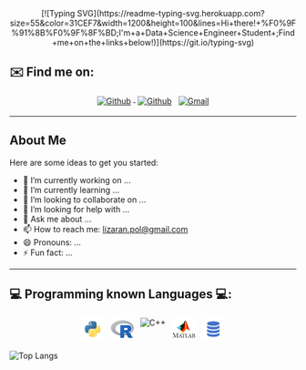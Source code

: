 
<center>[![Typing SVG](https://readme-typing-svg.herokuapp.com?size=55&color=31CEF7&width=1200&height=100&lines=Hi+there!+%F0%9F%91%8B%F0%9F%8F%BD;I'm+a+Data+Science+Engineer+Student+;Find+me+on+the+links+below!)](https://git.io/typing-svg)</center>

## ✉️ Find me on:

<p align="center">
 <a href="https://www.linkedin.com/in/lizaran-pol/" target="_blank" rel="noopener noreferrer"> <img src="https://camo.githubusercontent.com/a80d00f23720d0bc9f55481cfcd77ab79e141606829cf16ec43f8cacc7741e46/68747470733a2f2f696d672e736869656c64732e696f2f62616467652f4c696e6b6564496e2d3030373742353f7374796c653d666f722d7468652d6261646765266c6f676f3d6c696e6b6564696e266c6f676f436f6c6f723d7768697465" alt="Github" height="40" style="vertical-align:top; margin:4px"> </a>
 <a href="https://github.com/PolLizaran" target="_blank" rel="noopener noreferrer"> <img src="https://camo.githubusercontent.com/571384769c09e0c66b45e39b5be70f68f552db3e2b2311bc2064f0d4a9f5983b/68747470733a2f2f696d672e736869656c64732e696f2f62616467652f476d61696c2d4431343833363f7374796c653d666f722d7468652d6261646765266c6f676f3d676d61696c266c6f676f436f6c6f723d7768697465" alt="Github" height="40" style="vertical-align:top; margin:4px"></a>
 <a href="mailto:lizaran.pol@gmail.com"> <img src="https://github.com/Thomas-George-T/Thomas-George-T/blob/master/assets/google-gmail.svg" alt="Gmail" height="40" style="vertical-align:top; margin:4px"></a>
</p>

- - -

## About Me
Here are some ideas to get you started:

- 🔭 I’m currently working on ...
- 🌱 I’m currently learning ...
- 👯 I’m looking to collaborate on ...
- 🤔 I’m looking for help with ...
- 💬 Ask me about ...
- 📫 How to reach me: lizaran.pol@gmail.com
- 😄 Pronouns: ...
- ⚡ Fun fact: ...

 
 
- - -

##  💻 Programming known Languages  💻:
<p align="center">
<img src="https://raw.githubusercontent.com/github/explore/80688e429a7d4ef2fca1e82350fe8e3517d3494d/topics/python/python.png" alt="Python" height="40" style="vertical-align:top; margin:4px">
<img src="https://raw.githubusercontent.com/github/explore/80688e429a7d4ef2fca1e82350fe8e3517d3494d/topics/r/r.png" alt="R" height="40" style="vertical-align:top; margin:4px">
<img src="https://raw.githubusercontent.com/isocpp/logos/master/cpp_logo.png" alt="C++" height="40" style="vertical-align:top; margin:4px">
<img src="https://raw.githubusercontent.com/github/explore/80688e429a7d4ef2fca1e82350fe8e3517d3494d/topics/matlab/matlab.png" alt="Matlab" height="40" style="vertical-align:top; margin:4px">
 <img src="https://raw.githubusercontent.com/github/explore/80688e429a7d4ef2fca1e82350fe8e3517d3494d/topics/sql/sql.png" alt="SQL" height="40" style="vertical-align:top; margin:4px">
</p>
 
 
 
![Top Langs](https://github-readme-stats.vercel.app/api/top-langs/?username=PolLizaran&hide=html&theme=tokyonight)
 

